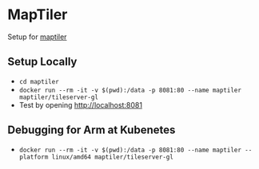 # MapTiler
Setup for [maptiler](https://hub.docker.com/r/maptiler/tileserver-gl)

## Setup Locally
- ``cd maptiler``
- ``docker run --rm -it -v $(pwd):/data -p 8081:80 --name maptiler maptiler/tileserver-gl``
- Test by opening [http://localhost:8081](http://localhost:8081)

## Debugging for Arm at Kubenetes
- ``docker run --rm -it -v $(pwd):/data -p 8081:80 --name maptiler --platform linux/amd64 maptiler/tileserver-gl``


